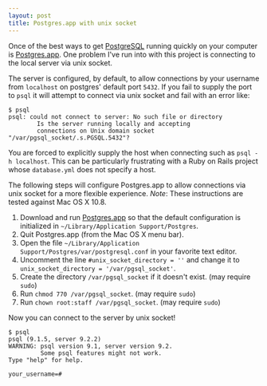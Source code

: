 ```yaml
---
layout: post
title: Postgres.app with unix socket
---
```


Once of the best ways to get [PostgreSQL](http://www.postgresql.org) running
quickly on your computer is [Postgres.app](http://postgresapp.com). One problem
I've run into with this project is connecting to the local server via unix
socket.

The server is configured, by default, to allow connections by your username from
`localhost` on postgres' default port `5432`. If you fail to supply the port to
`psql` it will attempt to connect via unix socket and fail with an error like:

    $ psql
    psql: could not connect to server: No such file or directory
            Is the server running locally and accepting
            connections on Unix domain socket "/var/pgsql_socket/.s.PGSQL.5432"?

You are forced to explicitly supply the host when connecting such as `psql -h localhost`.
This can be particularly frustrating with a Ruby on Rails project whose `database.yml`
does not specify a host.

The following steps will configure Postgres.app to allow connections via unix
socket for a more flexible experience. _Note_: These instructions are tested
against Mac OS X 10.8.

1. Download and run [Postgres.app](http://postgresapp.com) so that the default
   configuration is initialized in `~/Library/Application Support/Postgres`.
2. Quit Postgres.app (from the Mac OS X menu bar).
3. Open the file `~/Library/Application Support/Postgres/var/postgresql.conf` in
   your favorite text editor.
4. Uncomment the line `#unix_socket_directory = ''` and change it to
   `unix_socket_directory = '/var/pgsql_socket'`.
5. Create the directory `/var/pgsql_socket` if it doesn't exist. (may require `sudo`)
6. Run `chmod 770 /var/pgsql_socket`. (may require `sudo`)
7. Run `chown root:staff /var/pgsql_socket`. (may require `sudo`)

Now you can connect to the server by unix socket!

    $ psql
    psql (9.1.5, server 9.2.2)
    WARNING: psql version 9.1, server version 9.2.
             Some psql features might not work.
    Type "help" for help.

    your_username=#

